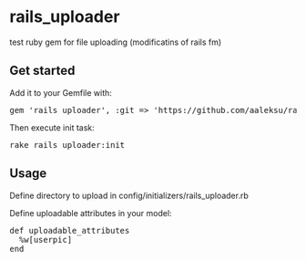 rails_uploader
==============

test ruby gem for file uploading (modificatins of rails fm)


Get started
------------

Add it to your Gemfile with:

<pre>
gem 'rails_uploader', :git => 'https://github.com/aaleksu/rails_uploader.git'
</pre>


Then execute init task:

<pre>
rake rails_uploader:init
</pre>


Usage
-----

Define directory to upload in config/initializers/rails_uploader.rb


Define uploadable attributes in your model:

<pre>
def uploadable_attributes
  %w[userpic]
end
</pre>
